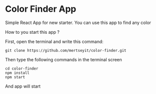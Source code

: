 # Color Finder App
Simple React App for new starter. You can use this app to find any color

How to you start this app ?

First, open the terminal and write this command:

```
git clone https://github.com/mertseyit/color-finder.git
```

Then type the following commands in the terminal screen
```
cd color-finder
npm install
npm start
```

And app will start
